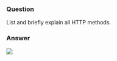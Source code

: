 ### Question
List and briefly explain all HTTP methods.


### Answer
![](16683848719148991653344269331265.jpg)


